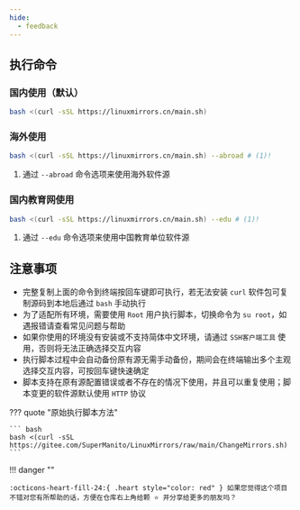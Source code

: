 ```yaml
---
hide:
  - feedback
---
```


## 执行命令

### 国内使用（默认）

``` bash
bash <(curl -sSL https://linuxmirrors.cn/main.sh)
```

### 海外使用

``` bash
bash <(curl -sSL https://linuxmirrors.cn/main.sh) --abroad # (1)!
```

1.  通过 `--abroad` 命令选项来使用海外软件源

### 国内教育网使用

``` bash
bash <(curl -sSL https://linuxmirrors.cn/main.sh) --edu # (1)!
```

1.  通过 `--edu` 命令选项来使用中国教育单位软件源

## 注意事项

- 完整复制上面的命令到终端按回车键即可执行，若无法安装 `curl` 软件包可复制源码到本地后通过 `bash` 手动执行  
- 为了适配所有环境，需要使用 `Root` 用户执行脚本，切换命令为 `su root`，如遇报错请查看常见问题与帮助  
- 如果你使用的环境没有安装或不支持简体中文环境，请通过 `SSH客户端工具` 使用，否则将无法正确选择交互内容  
- 执行脚本过程中会自动备份原有源无需手动备份，期间会在终端输出多个主观选择交互内容，可按回车键快速确定  
- 脚本支持在原有源配置错误或者不存在的情况下使用，并且可以重复使用；脚本变更的软件源默认使用 `HTTP` 协议

??? quote "原始执行脚本方法"

    ``` bash
    bash <(curl -sSL https://gitee.com/SuperManito/LinuxMirrors/raw/main/ChangeMirrors.sh)
    ```

!!! danger ""

    :octicons-heart-fill-24:{ .heart style="color: red" } 如果您觉得这个项目不错对您有所帮助的话，方便在仓库右上角给颗 ⭐ 并分享给更多的朋友吗？
